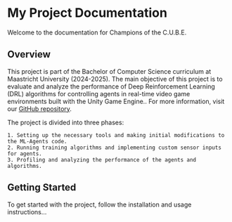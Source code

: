 # My Project Documentation

Welcome to the documentation for Champions of the C.U.B.E.

## Overview

This project is part of the Bachelor of Computer Science curriculum at Maastricht University (2024-2025). The main objective of this project is to evaluate and analyze the performance of Deep Reinforcement Learning (DRL) algorithms for controlling agents in real-time video game environments built with the Unity Game Engine.. For more information, visit our [GitHub repository](https://github.com/moksonyb/AIML15-UM.git).

The project is divided into three phases:

    1. Setting up the necessary tools and making initial modifications to the ML-Agents code.
    2. Running training algorithms and implementing custom sensor inputs for agents.
    3. Profiling and analyzing the performance of the agents and algorithms.

## Getting Started

To get started with the project, follow the installation and usage instructions...

